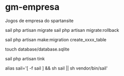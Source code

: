 # gm-empresa

Jogos de empresa do spartansite

sail php artisan migrate
sail php artisan migrate:rollback

sail php artisan make:migration create_xxxx_table

touch database/database.sqlite

sail php artisan tink

alias sail='[ -f sail ] && sh sail || sh vendor/bin/sail'
